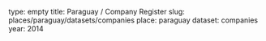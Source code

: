 type: empty
title: Paraguay / Company Register
slug: places/paraguay/datasets/companies
place: paraguay
dataset: companies
year: 2014
